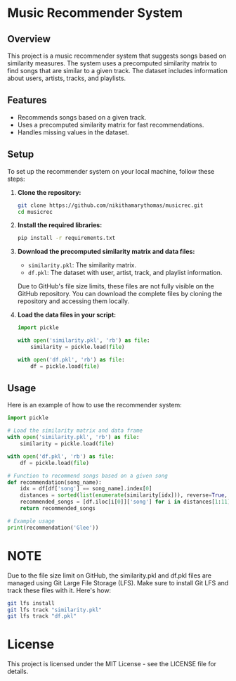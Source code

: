 # Music Recommender System

## Overview

This project is a music recommender system that suggests songs based on similarity measures. The system uses a precomputed similarity matrix to find songs that are similar to a given track. The dataset includes information about users, artists, tracks, and playlists.

## Features

- Recommends songs based on a given track.
- Uses a precomputed similarity matrix for fast recommendations.
- Handles missing values in the dataset.

## Setup

To set up the recommender system on your local machine, follow these steps:

1. **Clone the repository:**

    ```sh
    git clone https://github.com/nikithamarythomas/musicrec.git
    cd musicrec
    ```

2. **Install the required libraries:**

    ```sh
    pip install -r requirements.txt
    ```

3. **Download the precomputed similarity matrix and data files:**

    - `similarity.pkl`: The similarity matrix.
    - `df.pkl`: The dataset with user, artist, track, and playlist information.

    Due to GitHub's file size limits, these files are not fully visible on the GitHub repository. You can download the complete files by cloning the repository and accessing them locally.

4. **Load the data files in your script:**

    ```python
    import pickle

    with open('similarity.pkl', 'rb') as file:
        similarity = pickle.load(file)

    with open('df.pkl', 'rb') as file:
        df = pickle.load(file)
    ```

## Usage

Here is an example of how to use the recommender system:

```python
import pickle

# Load the similarity matrix and data frame
with open('similarity.pkl', 'rb') as file:
    similarity = pickle.load(file)

with open('df.pkl', 'rb') as file:
    df = pickle.load(file)

# Function to recommend songs based on a given song
def recommendation(song_name):
    idx = df[df['song'] == song_name].index[0]
    distances = sorted(list(enumerate(similarity[idx])), reverse=True, key=lambda x: x[1])
    recommended_songs = [df.iloc[i[0]]['song'] for i in distances[1:11]]
    return recommended_songs

# Example usage
print(recommendation('Glee'))

```

# NOTE

Due to the file size limit on GitHub, the similarity.pkl and df.pkl files are managed using Git Large File Storage (LFS). Make sure to install Git LFS and track these files with it. Here's how:

```sh
git lfs install
git lfs track "similarity.pkl"
git lfs track "df.pkl"
```

# License
This project is licensed under the MIT License - see the LICENSE file for details.